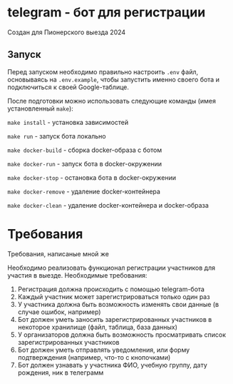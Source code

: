 # telegram - бот для регистрации

Создан для Пионерского выезда 2024

## Запуск

Перед запуском необходимо правильно настроить `.env` файл, основываясь на `.env.example`, чтобы запустить именно своего бота и подключиться к своей Google-таблице.

После подготовки можно использовать следующие команды (имея установленный `make`):

`make install` - установка зависимостей

`make run` - запуск бота локально

`make docker-build` - сборка docker-образа с ботом

`make docker-run` - запуск бота в docker-окружении

`make docker-stop` - остановка бота в docker-окружении

`make docker-remove` - удаление docker-контейнера

`make docker-clean` - удаление docker-контейнера и docker-образа

# Требования

Требования, написаные мной же

Необходимо реализовать функционал регистрации участников для участия в выезде. Необходимые требования:
1. Регистрация должна происходить с помощью telegram-бота
2. Каждый участник может зарегистрироваться только один раз
3. У участника должна быть возможность изменять свои данные (в случае ошибок, например)
4. Бот должен уметь заносить зарегистрированных участников в некоторое хранилище (файл, таблица, база данных)
5. У организаторов должна быть возможность просматривать список зарегистрированных участников
6. Бот должен уметь отправлять уведомления, или форму подтверждения (например, что-то с кнопочками)
7. Бот должен узнавать у участника ФИО, учебную группу, дату рождения, ник в телеграмм